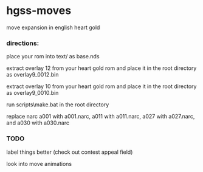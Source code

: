 # hgss-moves
 move expansion in english heart gold

### directions:
 place your rom into text/ as base.nds
 
 extract overlay 12 from your heart gold rom and place it in the root directory as overlay9_0012.bin
 
 extract overlay 10 from your heart gold rom and place it in the root directory as overlay9_0010.bin

 run scripts\make.bat in the root directory
 
 replace narc a001 with a001.narc, a011 with a011.narc, a027 with a027.narc, and a030 with a030.narc

### TODO
 label things better (check out contest appeal field)
 
 look into move animations
